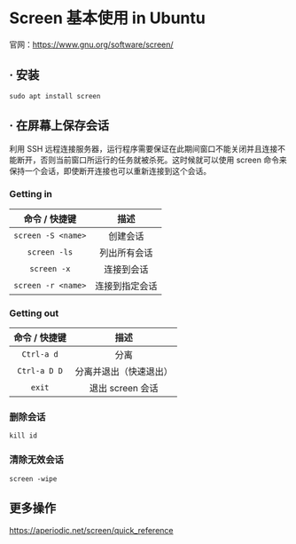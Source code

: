 # Screen 基本使用 in Ubuntu

官网：https://www.gnu.org/software/screen/

## · 安装

```shell
sudo apt install screen
```

## · 在屏幕上保存会话

利用 SSH 远程连接服务器，运行程序需要保证在此期间窗口不能关闭并且连接不能断开，否则当前窗口所运行的任务就被杀死。这时候就可以使用 screen 命令来保持一个会话，即使断开连接也可以重新连接到这个会话。

### Getting in

|   命令 / 快捷键    |      描述      |
| :----------------: | :------------: |
| `screen -S <name>` |    创建会话    |
|    `screen -ls`    |  列出所有会话  |
|    `screen -x`     |   连接到会话   |
| `screen -r <name>` | 连接到指定会话 |

### Getting out

| 命令 / 快捷键 |          描述          |
| :-----------: | :--------------------: |
|  `Ctrl-a d`   |          分离          |
| `Ctrl-a D D`  | 分离并退出（快速退出） |
|    `exit`     |    退出 screen 会话    |

### 删除会话

```shell
kill id
```

### 清除无效会话

```shell
screen -wipe
```

## 更多操作

https://aperiodic.net/screen/quick_reference
